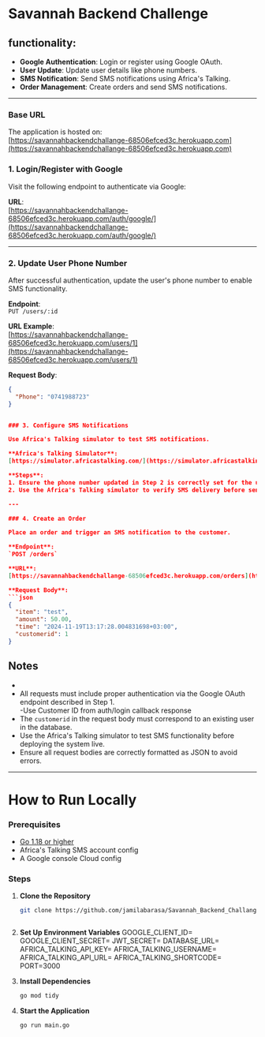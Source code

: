 # Savannah Backend Challenge

## functionality:

- **Google Authentication**: Login or register using Google OAuth.  
- **User Update**: Update user details like phone numbers.  
- **SMS Notification**: Send SMS notifications using Africa's Talking.  
- **Order Management**: Create orders and send SMS notifications.

---

### Base URL

The application is hosted on:  
[https://savannahbackendchallange-68506efced3c.herokuapp.com](https://savannahbackendchallange-68506efced3c.herokuapp.com)

### 1. Login/Register with Google

Visit the following endpoint to authenticate via Google:  

**URL**:  
[https://savannahbackendchallange-68506efced3c.herokuapp.com/auth/google/](https://savannahbackendchallange-68506efced3c.herokuapp.com/auth/google/)

---

### 2. Update User Phone Number

After successful authentication, update the user's phone number to enable SMS functionality.  

**Endpoint**:  
`PUT /users/:id`

**URL Example**:  
[https://savannahbackendchallange-68506efced3c.herokuapp.com/users/1](https://savannahbackendchallange-68506efced3c.herokuapp.com/users/1)

**Request Body**:  
```json
{
  "Phone": "0741988723"
}


### 3. Configure SMS Notifications

Use Africa's Talking simulator to test SMS notifications.

**Africa's Talking Simulator**:  
[https://simulator.africastalking.com/](https://simulator.africastalking.com/)

**Steps**:  
1. Ensure the phone number updated in Step 2 is correctly set for the user.  
2. Use the Africa's Talking simulator to verify SMS delivery before sending sms notifications.  

---

### 4. Create an Order

Place an order and trigger an SMS notification to the customer.

**Endpoint**:  
`POST /orders`

**URL**:  
[https://savannahbackendchallange-68506efced3c.herokuapp.com/orders](https://savannahbackendchallange-68506efced3c.herokuapp.com/orders)

**Request Body**:  
```json
{
  "item": "test",
  "amount": 50.00,
  "time": "2024-11-19T13:17:28.004831698+03:00",
  "customerid": 1
}
```


## Notes
- 
- All requests must include proper authentication via the Google OAuth endpoint described in Step 1.  
-Use Customer ID from auth/login callback response
- The `customerid` in the request body must correspond to an existing user in the database.  
- Use the Africa's Talking simulator to test SMS functionality before deploying the system live.  
- Ensure all request bodies are correctly formatted as JSON to avoid errors.  

---

# How to Run Locally

### Prerequisites

- [Go 1.18 or higher](https://go.dev/dl/) 
- Africa's Talking SMS account config  
- A Google console Cloud config

### Steps

1. **Clone the Repository**  
   ```bash
   git clone https://github.com/jamilabarasa/Savannah_Backend_Challange.git



2. **Set Up Environment Variables**
GOOGLE_CLIENT_ID=
GOOGLE_CLIENT_SECRET=
JWT_SECRET=
DATABASE_URL=
AFRICA_TALKING_API_KEY=
AFRICA_TALKING_USERNAME=
AFRICA_TALKING_API_URL=
AFRICA_TALKING_SHORTCODE=
PORT=3000

3. **Install Dependencies**
   ```bash
   go mod tidy
   
4. **Start the Application**
   ```bash
   go run main.go

